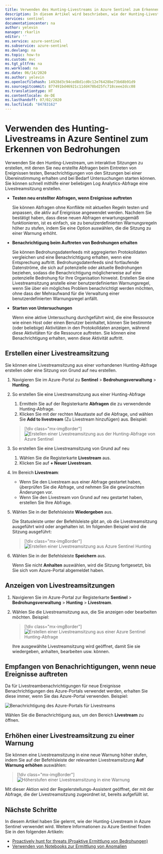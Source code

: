 ```yaml
---
title: Verwenden des Hunting-Livestreams in Azure Sentinel zum Erkennen von Bedrohungen | Microsoft-Dokumentation
description: In diesem Artikel wird beschrieben, wie der Hunting-Livestream in Azure Sentinel verwendet werden kann, um den Überblick über Daten zu behalten.
services: sentinel
documentationcenter: na
author: yelevin
manager: rkarlin
editor: ''
ms.service: azure-sentinel
ms.subservice: azure-sentinel
ms.devlang: na
ms.topic: how-to
ms.custom: mvc
ms.tgt_pltfrm: na
ms.workload: na
ms.date: 06/14/2020
ms.author: yelevin
ms.openlocfilehash: 14928d3c94ced8d1cd0c12e76428be73b68b91d9
ms.sourcegitcommit: 877491bd46921c11dd478bd25fc718ceee2dcc08
ms.translationtype: HT
ms.contentlocale: de-DE
ms.lasthandoff: 07/02/2020
ms.locfileid: "84783162"
---
```

# <a name="use-hunting-livestream-in-azure-sentinel-to-detect-threats"></a>Verwenden des Hunting-Livestreams in Azure Sentinel zum Erkennen von Bedrohungen

Verwenden Sie den Hunting-Livestream, um interaktive Sitzungen zu erstellen, mit denen Sie neu erstellte Abfragen beim Eintreten von Ereignissen testen, Benachrichtigungen von den Sitzungen bei einer Übereinstimmung erhalten und bei Bedarf Untersuchungen starten können. Sie können schnell mithilfe einer beliebigen Log Analytics-Abfrage eine Livestreamsitzung erstellen.

- **Testen neu erstellter Abfragen, wenn Ereignisse auftreten**
    
    Sie können Abfragen ohne Konflikte mit aktuellen Regeln testen und anpassen, die aktiv auf Ereignisse angewendet werden. Nachdem Sie bestätigt haben, dass diese neuen Abfragen erwartungsgemäß funktionieren, ist es einfach, sie zu benutzerdefinierten Warnungsregeln höher zu stufen, indem Sie eine Option auswählen, die die Sitzung zu einer Warnung erhöht.

- **Benachrichtigung beim Auftreten von Bedrohungen erhalten**
    
    Sie können Bedrohungsdatenfeeds mit aggregierten Protokolldaten vergleichen und eine Benachrichtigung erhalten, wenn eine Entsprechung auftritt. Bedrohungsdatenfeeds sind fortlaufende Datenströme, die sich auf potenzielle oder aktuelle Bedrohungen beziehen, sodass die Benachrichtigung möglicherweise auf eine potenzielle Bedrohung für Ihre Organisation hinweist. Erstellen Sie eine Livestreamsitzung anstelle einer benutzerdefinierten Warnungsregel, wenn Sie über ein mögliches Problem benachrichtigt werden möchten, ohne dass der Mehraufwand für die Verwaltung einer benutzerdefinierten Warnungsregel anfällt.

- **Starten von Untersuchungen**
    
    Wenn eine aktive Untersuchung durchgeführt wird, die eine Ressource wie einen Host oder einen Benutzer beinhaltet, können Sie bestimmte (oder beliebige) Aktivitäten in den Protokolldaten anzeigen, während diese Aktivitäten für die Ressource auftreten. Sie können eine Benachrichtigung erhalten, wenn diese Aktivität auftritt.


## <a name="create-a-livestream-session"></a>Erstellen einer Livestreamsitzung

Sie können eine Livestreamsitzung aus einer vorhandenen Hunting-Abfrage erstellen oder eine Sitzung von Grund auf neu erstellen.

1. Navigieren Sie im Azure-Portal zu **Sentinel** > **Bedrohungsverwaltung** > **Hunting**.

1. So erstellen Sie eine Livestreamsitzung aus einer Hunting-Abfrage
    
    1. Ermitteln Sie auf der Registerkarte **Abfragen** die zu verwendende Hunting-Abfrage.
    1. Klicken Sie mit der rechten Maustaste auf die Abfrage, und wählen Sie **Add to livestream** (Zu Livestream hinzufügen) aus. Beispiel:
    
    > [!div class="mx-imgBorder"]
    > ![Erstellen einer Livestreamsitzung aus der Hunting-Abfrage von Azure Sentinel](./media/livestream/livestream-from-query.png)

1. So erstellen Sie eine Livestreamsitzung von Grund auf neu 
    
    1. Wählen Sie die Registerkarte **Livestream** aus.
    1. Klicken Sie auf **+ Neuer Livestream**.
    
1. Im Bereich **Livestream**:
    
    - Wenn Sie den Livestream aus einer Abfrage gestartet haben, überprüfen Sie die Abfrage, und nehmen Sie die gewünschten Änderungen vor.
    - Wenn Sie den Livestream von Grund auf neu gestartet haben, erstellen Sie Ihre Abfrage. 

1. Wählen Sie in der Befehlsleiste **Wiedergeben** aus.
    
    Die Statusleiste unter der Befehlsleiste gibt an, ob die Livestreamsitzung ausgeführt wird oder angehalten ist. Im folgenden Beispiel wird die Sitzung ausgeführt:
    
    > [!div class="mx-imgBorder"]
    > ![Erstellen einer Livestreamsitzung aus Azure Sentinel Hunting](./media/livestream/livestream-session.png)

1. Wählen Sie in der Befehlsleiste **Speichern** aus.
    
    Wenn Sie nicht **Anhalten** auswählen, wird die Sitzung fortgesetzt, bis Sie sich vom Azure-Portal abgemeldet haben.

## <a name="view-your-livestream-sessions"></a>Anzeigen von Livestreamsitzungen

1. Navigieren Sie im Azure-Portal zur Registerkarte **Sentinel** > **Bedrohungsverwaltung** > **Hunting** > **Livestream**.

1. Wählen Sie die Livestreamsitzung aus, die Sie anzeigen oder bearbeiten möchten. Beispiel:
    
    > [!div class="mx-imgBorder"]
    > ![Erstellen einer Livestreamsitzung aus einer Azure Sentinel Hunting-Abfrage](./media/livestream/livestream-tab.png)
    
    Ihre ausgewählte Livestreamsitzung wird geöffnet, damit Sie sie wiedergeben, anhalten, bearbeiten usw. können.

## <a name="receive-notifications-when-new-events-occur"></a>Empfangen von Benachrichtigungen, wenn neue Ereignisse auftreten

Da für Livestreambenachrichtigungen für neue Ereignisse Benachrichtigungen des Azure-Portals verwendet werden, erhalten Sie diese immer, wenn Sie das Azure-Portal verwenden. Beispiel:

![Benachrichtigung des Azure-Portals für Livestreams](./media/livestream/notification.png)

Wählen Sie die Benachrichtigung aus, um den Bereich **Livestream** zu öffnen.
 
## <a name="elevate-a-livestream-session-to-an-alert"></a>Erhöhen einer Livestreamsitzung zu einer Warnung

Sie können eine Livestreamsitzung in eine neue Warnung höher stufen, indem Sie auf der Befehlsleiste der relevanten Livestreamsitzung **Auf Warnung erhöhen** auswählen:

> [!div class="mx-imgBorder"]
> ![Höherstufen einer Livestreamsitzung in eine Warnung](./media/livestream/elevate-to-alert.png)

Mit dieser Aktion wird der Regelerstellungs-Assistent geöffnet, der mit der Abfrage, die der Livestreamsitzung zugeordnet ist, bereits aufgefüllt ist.

## <a name="next-steps"></a>Nächste Schritte

In diesem Artikel haben Sie gelernt, wie der Hunting-Livestream in Azure Sentinel verwendet wird. Weitere Informationen zu Azure Sentinel finden Sie in den folgenden Artikeln:

- [Proactively hunt for threats (Proaktive Ermittlung von Bedrohungen)](hunting.md)
- [Verwenden von Notebooks zur Ermittlung von Anomalien](notebooks.md)
